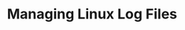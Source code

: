 ---
title: Managing Linux Log Files
sidebar: 
    badge:
        text: tbc
        variant: danger
---